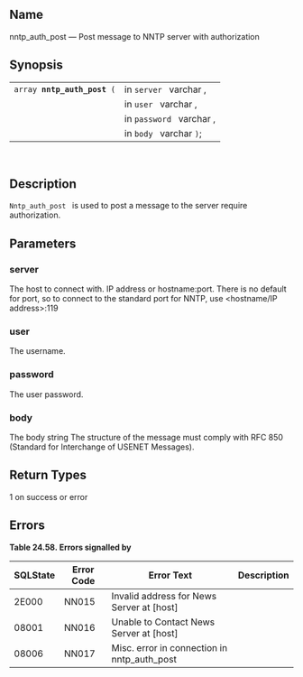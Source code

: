 <div id="fn_nntp_auth_post" class="refentry">

<div class="titlepage">

</div>

<div class="refnamediv">

## Name

nntp_auth_post — Post message to NNTP server with authorization

</div>

<div class="refsynopsisdiv">

## Synopsis

<div id="fsyn_nntp_auth_post" class="funcsynopsis">

|                                  |                          |
|----------------------------------|--------------------------|
| `array `**`nntp_auth_post`**` (` | in `server ` varchar ,   |
|                                  | in `user ` varchar ,     |
|                                  | in `password ` varchar , |
|                                  | in `body ` varchar `)`;  |

<div class="funcprototype-spacer">

 

</div>

</div>

</div>

<div id="desc_nntp_auth_post" class="refsect1">

## Description

`Nntp_auth_post ` is used to post a message to the server require
authorization.

</div>

<div id="params_nntp_auth_post" class="refsect1">

## Parameters

<div id="id97191" class="refsect2">

### server

The host to connect with. IP address or hostname:port. There is no
default for port, so to connect to the standard port for NNTP, use
\<hostname/IP address\>:119

</div>

<div id="id97194" class="refsect2">

### user

The username.

</div>

<div id="id97197" class="refsect2">

### password

The user password.

</div>

<div id="id97200" class="refsect2">

### body

The body <span class="type">string </span> The structure of the message
must comply with RFC 850 (Standard for Interchange of USENET Messages).

</div>

</div>

<div id="ret_03" class="refsect1">

## Return Types

1 on success or error

</div>

<div id="errors_nntp_auth_post" class="refsect1">

## Errors

<div id="id97209" class="table">

**Table 24.58. Errors signalled by**

<div class="table-contents">

| SQLState                              | Error Code                            | Error Text                                                                  | Description |
|---------------------------------------|---------------------------------------|-----------------------------------------------------------------------------|-------------|
| <span class="errorcode">2E000 </span> | <span class="errorcode">NN015 </span> | <span class="errortext">Invalid address for News Server at \[host\] </span> |             |
| <span class="errorcode">08001 </span> | <span class="errorcode">NN016 </span> | <span class="errortext">Unable to Contact News Server at \[host\] </span>   |             |
| <span class="errorcode">08006 </span> | <span class="errorcode">NN017 </span> | <span class="errortext">Misc. error in connection in nntp_auth_post </span> |             |

</div>

</div>

  

</div>

</div>
